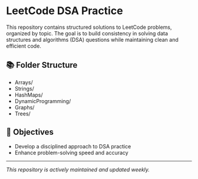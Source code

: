 # LeetCode DSA Practice

This repository contains structured solutions to LeetCode problems, organized by topic. The goal is to build consistency in solving data structures and algorithms (DSA) questions while maintaining clean and efficient code.

## 📚 Folder Structure

- Arrays/
- Strings/
- HashMaps/
- DynamicProgramming/
- Graphs/
- Trees/

## 🎯 Objectives

- Develop a disciplined approach to DSA practice
- Enhance problem-solving speed and accuracy

---

*This repository is actively maintained and updated weekly.*

